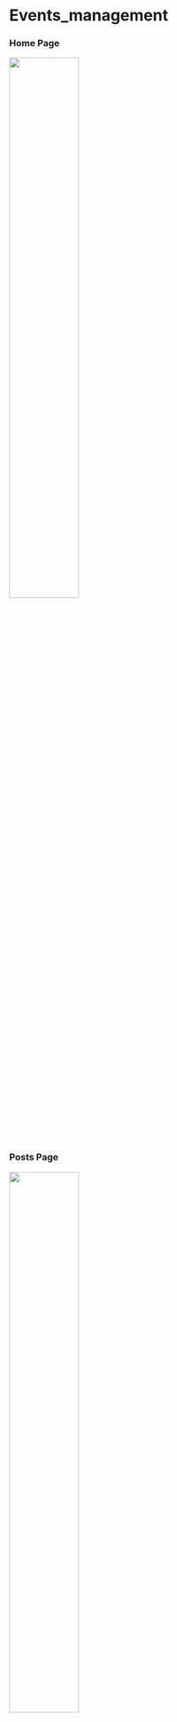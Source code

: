 # Events_management
<h3>Home Page</h3>
<img src="https://user-images.githubusercontent.com/100817261/211114237-f16cbf14-9dd9-406b-bc74-89feb0f9f9e5.png" height="50%">
<h3>Posts Page</h3>
<img src="https://user-images.githubusercontent.com/100817261/211115324-adac93e3-d407-4056-aa05-73eb6fd80b4d.png" height="50%"/>
<h3>Admin Dashboard</h3>
<img src="https://user-images.githubusercontent.com/100817261/211114226-d3a08760-e772-436d-8aba-3bafcff1d90a.png" height="50%"/>
<h3>Login</h3>
<img src="https://user-images.githubusercontent.com/100817261/211114230-c1e4d26c-c6f0-44ea-b35f-ed63100a86eb.png" height="50%"/>
<h3>L'inscription des participants</h3>
<img src="https://user-images.githubusercontent.com/100817261/211114242-8387f30e-24e8-48b2-a835-b1e43ca31ec1.PNG" height="50%"/>

